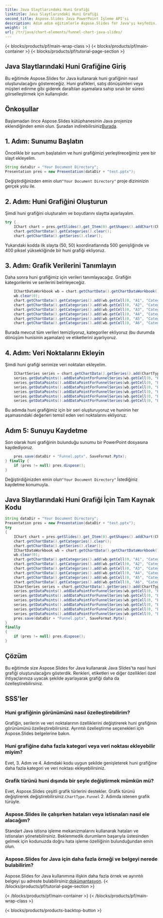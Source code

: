 ```yaml
---
title: Java Slaytlarındaki Huni Grafiği
linktitle: Java Slaytlarındaki Huni Grafiği
second_title: Aspose.Slides Java PowerPoint İşleme API'si
description: Adım adım eğitimlerle Aspose.Slides for Java'yı keşfedin. Çarpıcı huni grafikleri ve daha fazlasını oluşturun.
weight: 14
url: /tr/java/chart-elements/funnel-chart-java-slides/
---
```


{< blocks/products/pf/main-wrap-class >}
{< blocks/products/pf/main-container >}
{< blocks/products/pf/tutorial-page-section >}


## Java Slaytlarındaki Huni Grafiğine Giriş

Bu eğitimde Aspose.Slides for Java kullanarak huni grafiğinin nasıl oluşturulacağını göstereceğiz. Huni grafikleri, satış dönüşümleri veya müşteri edinme gibi giderek daraltılan aşamalara sahip sıralı bir süreci görselleştirmek için kullanışlıdır.

## Önkoşullar

 Başlamadan önce Aspose.Slides kütüphanesinin Java projenize eklendiğinden emin olun. Şuradan indirebilirsiniz[Burada](https://releases.aspose.com/slides/java/).

## 1. Adım: Sunumu Başlatın

Öncelikle bir sunum başlatalım ve huni grafiğimizi yerleştireceğimiz yere bir slayt ekleyelim.

```java
String dataDir = "Your Document Directory";
Presentation pres = new Presentation(dataDir + "test.pptx");
```

 Değiştirdiğinizden emin olun`"Your Document Directory"` proje dizininizin gerçek yolu ile.

## 2. Adım: Huni Grafiğini Oluşturun

Şimdi huni grafiğini oluşturalım ve boyutlarını slaytta ayarlayalım.

```java
try {
    IChart chart = pres.getSlides().get_Item(0).getShapes().addChart(ChartType.Funnel, 50, 50, 500, 400);
    chart.getChartData().getCategories().clear();
    chart.getChartData().getSeries().clear();
```

Yukarıdaki kodda ilk slayta (50, 50) koordinatlarında 500 genişliğinde ve 400 piksel yüksekliğinde bir huni grafiği ekliyoruz.

## 3. Adım: Grafik Verilerini Tanımlayın

Daha sonra huni grafiğimiz için verileri tanımlayacağız. Grafiğin kategorilerini ve serilerini belirleyeceğiz.

```java
    IChartDataWorkbook wb = chart.getChartData().getChartDataWorkbook();
    wb.clear(0);
    chart.getChartData().getCategories().add(wb.getCell(0, "A1", "Category 1"));
    chart.getChartData().getCategories().add(wb.getCell(0, "A2", "Category 2"));
    chart.getChartData().getCategories().add(wb.getCell(0, "A3", "Category 3"));
    chart.getChartData().getCategories().add(wb.getCell(0, "A4", "Category 4"));
    chart.getChartData().getCategories().add(wb.getCell(0, "A5", "Category 5"));
    chart.getChartData().getCategories().add(wb.getCell(0, "A6", "Category 6"));
```

Burada mevcut tüm verileri temizliyoruz, kategoriler ekliyoruz (bu durumda dönüşüm hunisinin aşamaları) ve etiketlerini ayarlıyoruz.

## 4. Adım: Veri Noktalarını Ekleyin

Şimdi huni grafiği serimize veri noktaları ekleyelim.

```java
    IChartSeries series = chart.getChartData().getSeries().add(ChartType.Funnel);
    series.getDataPoints().addDataPointForFunnelSeries(wb.getCell(0, "B1", 50));
    series.getDataPoints().addDataPointForFunnelSeries(wb.getCell(0, "B2", 100));
    series.getDataPoints().addDataPointForFunnelSeries(wb.getCell(0, "B3", 200));
    series.getDataPoints().addDataPointForFunnelSeries(wb.getCell(0, "B4", 300));
    series.getDataPoints().addDataPointForFunnelSeries(wb.getCell(0, "B5", 400));
    series.getDataPoints().addDataPointForFunnelSeries(wb.getCell(0, "B6", 500));
```

Bu adımda huni grafiğimiz için bir seri oluşturuyoruz ve huninin her aşamasındaki değerleri temsil eden veri noktalarını ekliyoruz.

## Adım 5: Sunuyu Kaydetme

Son olarak huni grafiğinin bulunduğu sunumu bir PowerPoint dosyasına kaydediyoruz.

```java
    pres.save(dataDir + "Funnel.pptx", SaveFormat.Pptx);
} finally {
    if (pres != null) pres.dispose();
}
```

 Değiştirdiğinizden emin olun`"Your Document Directory"` İstediğiniz kaydetme konumuyla.

## Java Slaytlarındaki Huni Grafiği İçin Tam Kaynak Kodu

```java
String dataDir = "Your Document Directory";
Presentation pres = new Presentation(dataDir + "test.pptx");
try
{
	IChart chart = pres.getSlides().get_Item(0).getShapes().addChart(ChartType.Funnel, 50, 50, 500, 400);
	chart.getChartData().getCategories().clear();
	chart.getChartData().getSeries().clear();
	IChartDataWorkbook wb = chart.getChartData().getChartDataWorkbook();
	wb.clear(0);
	chart.getChartData().getCategories().add(wb.getCell(0, "A1", "Category 1"));
	chart.getChartData().getCategories().add(wb.getCell(0, "A2", "Category 2"));
	chart.getChartData().getCategories().add(wb.getCell(0, "A3", "Category 3"));
	chart.getChartData().getCategories().add(wb.getCell(0, "A4", "Category 4"));
	chart.getChartData().getCategories().add(wb.getCell(0, "A5", "Category 5"));
	chart.getChartData().getCategories().add(wb.getCell(0, "A6", "Category 6"));
	IChartSeries series = chart.getChartData().getSeries().add(ChartType.Funnel);
	series.getDataPoints().addDataPointForFunnelSeries(wb.getCell(0, "B1", 50));
	series.getDataPoints().addDataPointForFunnelSeries(wb.getCell(0, "B2", 100));
	series.getDataPoints().addDataPointForFunnelSeries(wb.getCell(0, "B3", 200));
	series.getDataPoints().addDataPointForFunnelSeries(wb.getCell(0, "B4", 300));
	series.getDataPoints().addDataPointForFunnelSeries(wb.getCell(0, "B5", 400));
	series.getDataPoints().addDataPointForFunnelSeries(wb.getCell(0, "B6", 500));
	pres.save(dataDir + "Funnel.pptx", SaveFormat.Pptx);
}
finally
{
	if (pres != null) pres.dispose();
}
```

## Çözüm

Bu eğitimde size Aspose.Slides for Java kullanarak Java Slides'ta nasıl huni grafiği oluşturulacağını gösterdik. Renkleri, etiketleri ve diğer özellikleri özel ihtiyaçlarınıza uyacak şekilde ayarlayarak grafiği daha da özelleştirebilirsiniz.

## SSS'ler

### Huni grafiğinin görünümünü nasıl özelleştirebilirim?

Grafiğin, serilerin ve veri noktalarının özelliklerini değiştirerek huni grafiğinin görünümünü özelleştirebilirsiniz. Ayrıntılı özelleştirme seçenekleri için Aspose.Slides belgelerine bakın.

### Huni grafiğine daha fazla kategori veya veri noktası ekleyebilir miyim?

Evet, 3. Adım ve 4. Adımdaki kodu uygun şekilde genişleterek huni grafiğine daha fazla kategori ve veri noktası ekleyebilirsiniz.

### Grafik türünü huni dışında bir şeyle değiştirmek mümkün mü?

 Evet, Aspose.Slides çeşitli grafik türlerini destekler. Grafik türünü değiştirerek değiştirebilirsiniz.`ChartType.Funnel` 2. Adımda istenen grafik türüyle.

### Aspose.Slides ile çalışırken hataları veya istisnaları nasıl ele alacağım?

Standart Java istisna işleme mekanizmalarını kullanarak hataları ve istisnaları yönetebilirsiniz. Beklenmedik durumların başarıyla üstesinden gelmek için kodunuzda doğru hata işleme özelliğinin bulunduğundan emin olun.

### Aspose.Slides for Java için daha fazla örneği ve belgeyi nerede bulabilirim?

 Aspose.Slides for Java kullanımına ilişkin daha fazla örnek ve ayrıntılı belgeyi şu adreste bulabilirsiniz:[dokümantasyon](https://docs.aspose.com/slides/java/).
{< /blocks/products/pf/tutorial-page-section >}

{< /blocks/products/pf/main-container >}
{< /blocks/products/pf/main-wrap-class >}

{< blocks/products/products-backtop-button >}
